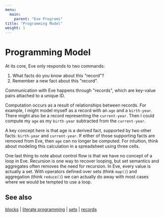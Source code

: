 ```yaml
---
menu:
  main:
    parent: "Eve Programs"
title: "Programming Model"
weight: 1
---
```


# Programming Model

At its core, Eve only responds to two commands:

1. What facts do you know about this "record"?
2. Remember a new fact about this "record".

Communication with Eve happens through "records", which are key-value pairs attached to a unique ID.

Computation occurs as a result of relationships between records. For example, I might model myself as a record with an `age` and a `birth-year`. There might also be a record representing the `current-year`. Then I could compute my `age` as my `birth-year` subtracted from the `current-year`.

A key concept here is that age is a derived fact, supported by two other facts: `birth-year` and `current-year`. If either of those supporting facts are removed from Eve, then `age` can no longer be computed. For intuition, think about modeling this calculation in a spreadsheet using three cells.

One last thing to note about control flow is that we have no concept of a loop in Eve. Recursion is one way to recover looping, but set semantics and aggregates often removes the need for recursion. In Eve, every value is actually a set. With operators defined over sets (think `map()`) and aggregation (think `reduce()`) we can actually do away with most cases where we would be tempted to use a loop.

## See also

[blocks](../blocks) | [literate programming](../literate-programming) | [sets](../sets) | [records](../records)

